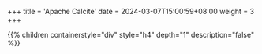+++
title = 'Apache Calcite'
date = 2024-03-07T15:00:59+08:00
weight = 3
+++


{{% children containerstyle="div" style="h4" depth="1" description="false" %}}
